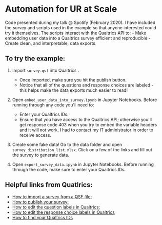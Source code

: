 # Automation for UR at Scale
Code presented during my talk @ Spotify (February 2020). I have included the survey and scripts used in the example so that anyone interested could try it themselves. The scripts interact with the Qualtrics API to:
    - Make embedding user data into a Qualtrics survey efficient and reproducible
    - Create clean, and interpretable, data exports.

## To try the example:
1. Import `survey.qsf` into Qualtrics .
    - Once imported, make sure you hit the publish button.
    - Notice that all of the questions and response choices are labeled - this helps make the data exports much easier to read!

2. Open `embed_user_data_into_survey.ipynb` in Jupyter Notebooks. Before running through any code you'll need to:
    - Enter your Qualtrics IDs.
    - Ensure that you have access to the Qualtrics API; otherwise you'll get response code 403 when you try to embed the variable headers and it will not work. I had to contact my IT administrator in order to receive access.
  
3. Create some fake data! Go to the data folder and open `survey_distribution_list.xlsx`. Click on a few of the links and fill out the survey to generate data.

4. Open `export_survey_data.ipynb` in Jupyter Notebooks. Before running through the code, make sure to enter your Qualtrics IDs.

## Helpful links from Quatlrics:
- [How to import a survey from a QSF file:](https://www.qualtrics.com/support/survey-platform/survey-module/survey-tools/import-and-export-surveys/#ImportingASurvey)
- [How to publish your survey:](https://www.qualtrics.com/support/survey-platform/survey-module/survey-publishing-versions/#PublishingNew)
- [How to edit the question labels in Qualtrics:](https://www.qualtrics.com/support/survey-platform/survey-module/editing-questions/formatting-questions/#EditingQuestionLabels)
- [How to edit the response choice labels in Qualtrics](https://www.qualtrics.com/support/survey-platform/survey-module/question-options/recode-values/#RecodingValuesAndChangingVariableLabels)
- [How to find your Qualtrics IDs](https://www.qualtrics.com/support/integrations/api-integration/finding-qualtrics-ids/#LocatingQualtricsIDs)
